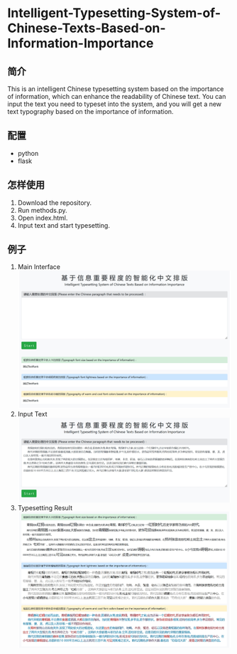 # Intelligent-Typesetting-System-of-Chinese-Texts-Based-on-Information-Importance
## 简介

This is an intelligent Chinese typesetting system based on the importance of information, which can enhance the readability of Chinese text. You can input the text you need to typeset into the system, and you will get a new text typography based on the importance of information.

## 配置

* python
* flask

## 怎样使用

1.	Download the repository.
2.	Run methods.py.
3.	Open index.html.
4.	Input text and start typesetting.


## 例子

1. Main Interface
   ![image](https://github.com/MikeRen9/Intelligent-Typesetting-System-of-Chinese-Texts-Based-on-Information-Importance/blob/main/images/HomePage.png)
2. Input Text
   ![image](https://github.com/MikeRen9/Intelligent-Typesetting-System-of-Chinese-Texts-Based-on-Information-Importance/blob/main/images/input.png)
3. Typesetting Result
   ![image](https://github.com/MikeRen9/Intelligent-Typesetting-System-of-Chinese-Texts-Based-on-Information-Importance/blob/main/images/results.png)
